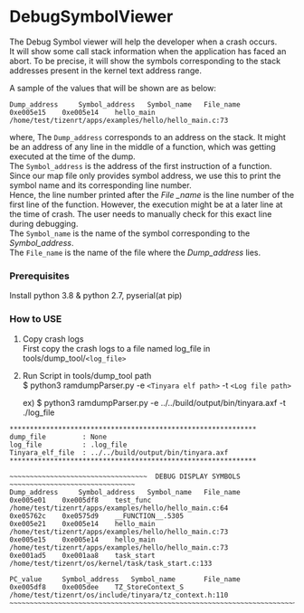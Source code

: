 # DebugSymbolViewer

The Debug Symbol viewer will help the developer when a crash occurs.  
It will show some call stack information when the application has faced an abort. To be precise, it will show the symbols corresponding to the stack addresses present in the kernel text address range.   

A sample of the values that will be shown are as below:

```
Dump_address	 Symbol_address	  Symbol_name	File_name
0xe005e15	 0xe005e14 	  hello_main	/home/test/tizenrt/apps/examples/hello/hello_main.c:73
```

where,
The `Dump_address` corresponds to an address on the stack. It might be an address of any line in the middle of a function, which was getting executed at the time of the dump.  
The `Symbol_address` is the address of the first instruction of a function. Since our map file only provides symbol address, we use this to print the symbol name and its corresponding line number.   
Hence, the line number printed after the *File _name* is the line number of the first line of the function. However, the execution might be at a later line at the time of crash. The user needs to manually check for this exact line during debugging.   
The `Symbol_name` is the name of the symbol corresponding to the *Symbol_address*.   
The `File_name` is the name of the file where the *Dump_address* lies.   

### Prerequisites
Install python 3.8 & python 2.7, pyserial(at pip)

### How to USE

1. Copy crash logs  
    First copy the crash logs to a file named log_file in tools/dump_tool/`<log_file>`
2. Run Script in tools/dump_tool path  
    $ python3 ramdumpParser.py -e `<Tinyara elf path>` -t `<Log file path>`

    ex)
    $ python3 ramdumpParser.py -e ../../build/output/bin/tinyara.axf -t ./log_file

```
*************************************************************
dump_file         : None
log_file          : .log_file
Tinyara_elf_file  : ../../build/output/bin/tinyara.axf
*************************************************************

~~~~~~~~~~~~~~~~~~~~~~~~~~~~~~~~~~  DEBUG DISPLAY SYMBOLS ~~~~~~~~~~~~~~~~~~~~~~~~~~~~~~~
Dump_address	 Symbol_address	  Symbol_name	File_name
0xe005e01	 0xe005df8 	  test_func	/home/test/tizenrt/apps/examples/hello/hello_main.c:64
0xe05762c	 0xe0575d9 	  __FUNCTION__.5305
0xe005e21	 0xe005e14 	  hello_main	/home/test/tizenrt/apps/examples/hello/hello_main.c:73
0xe005e15	 0xe005e14 	  hello_main	/home/test/tizenrt/apps/examples/hello/hello_main.c:73
0xe001ad5	 0xe001aa8 	  task_start	/home/test/tizenrt/os/kernel/task/task_start.c:133

PC_value	 Symbol_address	  Symbol_name		File_name
0xe005df8	 0xe005dee 	  TZ_StoreContext_S	/home/test/tizenrt/os/include/tinyara/tz_context.h:110
~~~~~~~~~~~~~~~~~~~~~~~~~~~~~~~~~~~~~~~~~~~~~~~~~~~~~~~~~~~~~~~~~~~~~~~~~~~~~~~~~~~~~~~~~
```
